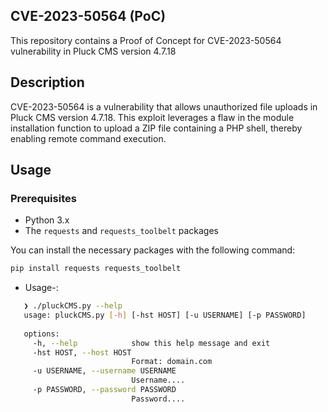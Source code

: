 ## CVE-2023-50564 (PoC)

This repository contains a Proof of Concept for CVE-2023-50564 vulnerability in Pluck CMS version 4.7.18

## Description

CVE-2023-50564 is a vulnerability that allows unauthorized file uploads in Pluck CMS version 4.7.18. This exploit leverages a flaw in the module installation function to upload a ZIP file containing a PHP shell, thereby enabling remote command execution.

## Usage

### Prerequisites

- Python 3.x
- The `requests` and `requests_toolbelt` packages

You can install the necessary packages with the following command:

```bash
pip install requests requests_toolbelt
```

- Usage-:

 ```bash
    ❯ ./pluckCMS.py --help
    usage: pluckCMS.py [-h] [-hst HOST] [-u USERNAME] [-p PASSWORD]
    
    options:
      -h, --help            show this help message and exit
      -hst HOST, --host HOST
                            Format: domain.com
      -u USERNAME, --username USERNAME
                            Username....
      -p PASSWORD, --password PASSWORD
                            Password....
```

